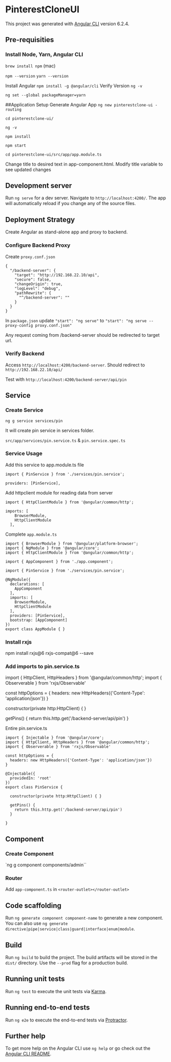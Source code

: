 # PinterestCloneUI

This project was generated with [Angular CLI](https://github.com/angular/angular-cli) version 6.2.4.

## Pre-requisities
### Install Node, Yarn, Angular CLI

`brew install npm` (mac)

`npm --version`
`yarn --version`

Install Angular `npm install -g @angular/cli`
Verify Version `ng -v`

`ng set --global packageManager=yarn`

##Application Setup
Generate Angular App `ng new pinterestclone-ui -routing`

`cd pinterestclone-ui/`

`ng -v`

`npm install`

`npm start`

`cd pinterestclone-ui/src/app/app.module.ts`

Change title to desired text in app-component.html. Modify title variable to see updated changes


## Development server

Run `ng serve` for a dev server. Navigate to `http://localhost:4200/`. The app will automatically reload if you change any of the source files.

## Deployment Strategy

Create Angular as stand-alone app and proxy to backend.

### Configure Backend Proxy
Create `proxy.conf.json`
~~~~
{
  "/backend-server": {
    "target": "http://192.168.22.10/api",
    "secure": false,
    "changeOrigin": true,
    "logLevel": "debug",
    "pathRewrite": {
      "^/backend-server": ""
    }
  }
}
~~~~

In `package.json`
update `"start": "ng serve"` to `"start": "ng serve --proxy-config proxy.conf.json"`

Any request coming from /backend-server should be redirected to target url. 

### Verify Backend
Access `http://localhost:4200/backend-server`. Should redirect to `http://192.168.22.10/api/`

Test with `http://localhost:4200/backend-server/api/pin`

## Service

### Create Service 
`ng g service services/pin`

It will create pin service in services folder.

`src/app/services/pin.service.ts` & `pin.service.spec.ts`

### Service Usage
Add this service to app.module.ts file
~~~
import { PinService } from './services/pin.service';
~~~
~~~
providers: [PinService],
~~~

Add httpclient module for reading data from server
~~~
import { HttpClientModule } from '@angular/common/http';
~~~
~~~
imports: [
    BrowserModule,
    HttpClientModule
  ],
~~~

Complete `app.module.ts`
~~~
import { BrowserModule } from '@angular/platform-browser';
import { NgModule } from '@angular/core';
import { HttpClientModule } from '@angular/common/http';

import { AppComponent } from './app.component';

import { PinService } from './services/pin.service';

@NgModule({
  declarations: [
    AppComponent
  ],
  imports: [
    BrowserModule,
    HttpClientModule
  ],
  providers: [PinService],
  bootstrap: [AppComponent]
})
export class AppModule { }
~~~

### Install rxjs
npm install rxjs@6 rxjs-compat@6 --save


### Add imports to pin.service.ts
import { HttpClient, HttpHeaders } from '@angular/common/http';
import { Observerable } from 'rxjs/Observable'


const httpOptions = {
  headers: new HttpHeaders({'Content-Type': 'application/json'})
}

constructor(private http:HttpClient) { }

  getPins() {
    return this.http.get('/backend-server/api/pin')
  }


Entire pin.service.ts
~~~~
import { Injectable } from '@angular/core';
import { HttpClient, HttpHeaders } from '@angular/common/http';
import { Observerable } from 'rxjs/Observable'

const httpOptions = {
  headers: new HttpHeaders({'Content-Type': 'application/json'})
}

@Injectable({
  providedIn: 'root'
})
export class PinService {

  constructor(private http:HttpClient) { }

  getPins() {
    return this.http.get('/backend-server/api/pin')
  }

}
~~~~

## Component

### Create Component 
`ng g component components/admin``

### Router
Add `app-component.ts` in `<router-outlet></router-outlet>`


## Code scaffolding

Run `ng generate component component-name` to generate a new component. You can also use `ng generate directive|pipe|service|class|guard|interface|enum|module`.

## Build

Run `ng build` to build the project. The build artifacts will be stored in the `dist/` directory. Use the `--prod` flag for a production build.

## Running unit tests

Run `ng test` to execute the unit tests via [Karma](https://karma-runner.github.io).

## Running end-to-end tests

Run `ng e2e` to execute the end-to-end tests via [Protractor](http://www.protractortest.org/).

## Further help

To get more help on the Angular CLI use `ng help` or go check out the [Angular CLI README](https://github.com/angular/angular-cli/blob/master/README.md).


